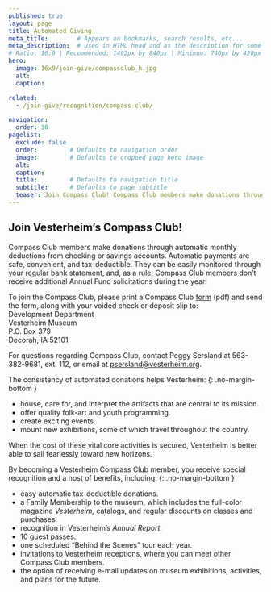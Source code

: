 ```yaml
---
published: true
layout: page
title: Automated Giving
meta_title:        # Appears on bookmarks, search results, etc...
meta_description:  # Used in HTML head and as the description for some search engines
# Ratio: 16:9 | Recommended: 1492px by 840px | Minimum: 746px by 420px
hero:
  image: 16x9/join-give/compassclub_h.jpg
  alt:
  caption:

related:
  - /join-give/recognition/compass-club/

navigation:
  order: 30
pagelist:
  exclude: false
  order:         # Defaults to navigation order  
  image:         # Defaults to cropped page hero image
  alt:
  caption:
  title:         # Defaults to navigation title
  subtitle:      # Defaults to page subtitle
  teaser: Join Compass Club! Compass Club members make donations through automatic monthly deductions from checking or savings accounts. The convenience of automated giving is a great benefit for both you and Vesterheim.
---
```

Join Vesterheim’s Compass Club!
-------------------------------
Compass Club members make donations through automatic monthly deductions from checking or savings accounts. Automatic payments are safe, convenient, and tax-deductible. They can be easily monitored through your regular bank statement, and, as a rule, Compass Club members don’t receive additional Annual Fund solicitations during the year! 

To join the Compass Club, please print a Compass Club [form](/join-give/make-a-gift/automated/forms/compass_club.pdf) (pdf) and send the form, along with your voided check or deposit slip to: <br />
Development Department<br />
Vesterheim Museum<br />
P.O. Box 379<br />
Decorah, IA 52101

For questions regarding Compass Club, contact Peggy Sersland at 563-382-9681, ext. 112, or email at [psersland@vesterheim.org](mailto:psersland@vesterheim.org). 

The consistency of automated donations helps Vesterheim:
{: .no-margin-bottom }

* house, care for, and interpret the artifacts that are central to its mission.
* offer quality folk-art and youth programming.
* create exciting events.
* mount new exhibitions, some of which travel throughout the country.

When the cost of these vital core activities is secured, Vesterheim is better able to sail fearlessly toward new horizons.

By becoming a Vesterheim Compass Club member, you receive special recognition and a host of benefits, including:
{: .no-margin-bottom }

* easy automatic tax-deductible donations.
* a Family Membership to the museum, which includes the full-color magazine _Vesterheim,_ catalogs, and regular discounts on classes and purchases.
* recognition in Vesterheim’s _Annual Report_.
* 10 guest passes.
* one scheduled “Behind the Scenes” tour each year.
* invitations to Vesterheim receptions, where you can meet other Compass Club members.
* the option of receiving e-mail updates on museum exhibitions, activities, and plans for the future.
